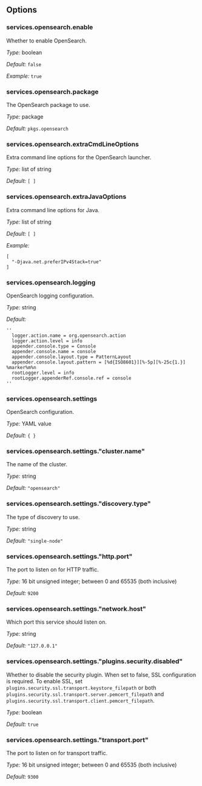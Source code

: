 [comment]: # (Do not edit this file as it is autogenerated. Go to docs/individual-docs if you want to make edits.)


[comment]: # (Please add your documentation on top of this line)

## Options

### services\.opensearch\.enable

Whether to enable OpenSearch\.



*Type:*
boolean



*Default:*
` false `



*Example:*
` true `



### services\.opensearch\.package



The OpenSearch package to use\.



*Type:*
package



*Default:*
` pkgs.opensearch `



### services\.opensearch\.extraCmdLineOptions



Extra command line options for the OpenSearch launcher\.



*Type:*
list of string



*Default:*
` [ ] `



### services\.opensearch\.extraJavaOptions



Extra command line options for Java\.



*Type:*
list of string



*Default:*
` [ ] `



*Example:*

```
[
  "-Djava.net.preferIPv4Stack=true"
]
```



### services\.opensearch\.logging



OpenSearch logging configuration\.



*Type:*
string



*Default:*

```
''
  logger.action.name = org.opensearch.action
  logger.action.level = info
  appender.console.type = Console
  appender.console.name = console
  appender.console.layout.type = PatternLayout
  appender.console.layout.pattern = [%d{ISO8601}][%-5p][%-25c{1.}] %marker%m%n
  rootLogger.level = info
  rootLogger.appenderRef.console.ref = console
''
```



### services\.opensearch\.settings



OpenSearch configuration\.



*Type:*
YAML value



*Default:*
` { } `



### services\.opensearch\.settings\."cluster\.name"



The name of the cluster\.



*Type:*
string



*Default:*
` "opensearch" `



### services\.opensearch\.settings\."discovery\.type"



The type of discovery to use\.



*Type:*
string



*Default:*
` "single-node" `



### services\.opensearch\.settings\."http\.port"



The port to listen on for HTTP traffic\.



*Type:*
16 bit unsigned integer; between 0 and 65535 (both inclusive)



*Default:*
` 9200 `



### services\.opensearch\.settings\."network\.host"



Which port this service should listen on\.



*Type:*
string



*Default:*
` "127.0.0.1" `



### services\.opensearch\.settings\."plugins\.security\.disabled"



Whether to disable the security plugin\. When set to false, SSL configuration is required\.
To enable SSL, set ` plugins.security.ssl.transport.keystore_filepath ` or both
` plugins.security.ssl.transport.server.pemcert_filepath ` and
` plugins.security.ssl.transport.client.pemcert_filepath `\.



*Type:*
boolean



*Default:*
` true `



### services\.opensearch\.settings\."transport\.port"



The port to listen on for transport traffic\.



*Type:*
16 bit unsigned integer; between 0 and 65535 (both inclusive)



*Default:*
` 9300 `

